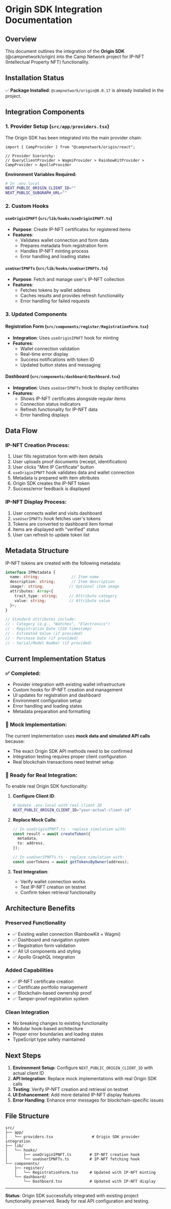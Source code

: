 # Origin SDK Integration Documentation

## Overview

This document outlines the integration of the **Origin SDK** (@campnetwork/origin) into the Camp Network project for IP-NFT (Intellectual Property NFT) functionality.

## Installation Status

✅ **Package Installed**: `@campnetwork/origin@0.0.17` is already installed in the project.

## Integration Components

### 1. Provider Setup (`src/app/providers.tsx`)

The Origin SDK has been integrated into the main provider chain:

```tsx
import { CampProvider } from "@campnetwork/origin/react";

// Provider hierarchy:
// QueryClientProvider > WagmiProvider > RainbowKitProvider > CampProvider > ApolloProvider
```

**Environment Variables Required:**
```bash
# In .env.local
NEXT_PUBLIC_ORIGIN_CLIENT_ID=""
NEXT_PUBLIC_SUBGRAPH_URL=""
```

### 2. Custom Hooks

#### `useOriginIPNFT` (`src/lib/hooks/useOriginIPNFT.ts`)
- **Purpose**: Create IP-NFT certificates for registered items
- **Features**:
  - Validates wallet connection and form data
  - Prepares metadata from registration form
  - Handles IP-NFT minting process
  - Error handling and loading states

#### `useUserIPNFTs` (`src/lib/hooks/useUserIPNFTs.ts`)
- **Purpose**: Fetch and manage user's IP-NFT collection
- **Features**:
  - Fetches tokens by wallet address
  - Caches results and provides refresh functionality
  - Error handling for failed requests

### 3. Updated Components

#### Registration Form (`src/components/register/RegistrationForm.tsx`)
- **Integration**: Uses `useOriginIPNFT` hook for minting
- **Features**:
  - Wallet connection validation
  - Real-time error display
  - Success notifications with token ID
  - Updated button states and messaging

#### Dashboard (`src/components/dashboard/Dashboard.tsx`)
- **Integration**: Uses `useUserIPNFTs` hook to display certificates
- **Features**:
  - Shows IP-NFT certificates alongside regular items
  - Connection status indicators
  - Refresh functionality for IP-NFT data
  - Error handling displays

## Data Flow

### IP-NFT Creation Process:
1. User fills registration form with item details
2. User uploads proof documents (receipt, identification)
3. User clicks "Mint IP Certificate" button
4. `useOriginIPNFT` hook validates data and wallet connection
5. Metadata is prepared with item attributes
6. Origin SDK creates the IP-NFT token
7. Success/error feedback is displayed

### IP-NFT Display Process:
1. User connects wallet and visits dashboard
2. `useUserIPNFTs` hook fetches user's tokens
3. Tokens are converted to dashboard item format
4. Items are displayed with "verified" status
5. User can refresh to update token list

## Metadata Structure

IP-NFT tokens are created with the following metadata:

```typescript
interface IPMetadata {
  name: string;              // Item name
  description: string;       // Item description
  image?: string;           // Optional item image
  attributes: Array<{
    trait_type: string;     // Attribute category
    value: string;          // Attribute value
  }>;
}

// Standard attributes include:
// - Category (e.g., "Watches", "Electronics")
// - Registration Date (ISO timestamp)
// - Estimated Value (if provided)
// - Purchase Date (if provided)
// - Serial/Model Number (if provided)
```

## Current Implementation Status

### ✅ Completed:
- Provider integration with existing wallet infrastructure
- Custom hooks for IP-NFT creation and management
- UI updates for registration and dashboard
- Environment configuration setup
- Error handling and loading states
- Metadata preparation and formatting

### 🚧 Mock Implementation:
The current implementation uses **mock data and simulated API calls** because:
- The exact Origin SDK API methods need to be confirmed
- Integration testing requires proper client configuration
- Real blockchain transactions need testnet setup

### 🔄 Ready for Real Integration:
To enable real Origin SDK functionality:

1. **Configure Client ID**:
   ```bash
   # Update .env.local with real client ID
   NEXT_PUBLIC_ORIGIN_CLIENT_ID="your-actual-client-id"
   ```

2. **Replace Mock Calls**:
   ```typescript
   // In useOriginIPNFT.ts - replace simulation with:
   const result = await createToken({
     metadata,
     to: address,
   });

   // In useUserIPNFTs.ts - replace simulation with:
   const userTokens = await getTokensByOwner(address);
   ```

3. **Test Integration**:
   - Verify wallet connection works
   - Test IP-NFT creation on testnet
   - Confirm token retrieval functionality

## Architecture Benefits

### Preserved Functionality
- ✅ Existing wallet connection (RainbowKit + Wagmi)
- ✅ Dashboard and navigation system
- ✅ Registration form validation
- ✅ All UI components and styling
- ✅ Apollo GraphQL integration

### Added Capabilities
- ✅ IP-NFT certificate creation
- ✅ Certificate portfolio management
- ✅ Blockchain-based ownership proof
- ✅ Tamper-proof registration system

### Clean Integration
- No breaking changes to existing functionality
- Modular hook-based architecture
- Proper error boundaries and loading states
- TypeScript type safety maintained

## Next Steps

1. **Environment Setup**: Configure `NEXT_PUBLIC_ORIGIN_CLIENT_ID` with actual client ID
2. **API Integration**: Replace mock implementations with real Origin SDK calls
3. **Testing**: Verify IP-NFT creation and retrieval on testnet
4. **UI Enhancement**: Add more detailed IP-NFT display features
5. **Error Handling**: Enhance error messages for blockchain-specific issues

## File Structure

```
src/
├── app/
│   └── providers.tsx                 # Origin SDK provider integration
├── lib/
│   └── hooks/
│       ├── useOriginIPNFT.ts        # IP-NFT creation hook
│       └── useUserIPNFTs.ts         # IP-NFT fetching hook
└── components/
    ├── register/
    │   └── RegistrationForm.tsx     # Updated with IP-NFT minting
    └── dashboard/
        └── Dashboard.tsx            # Updated with IP-NFT display
```

---

**Status**: Origin SDK successfully integrated with existing project functionality preserved. Ready for real API configuration and testing.
